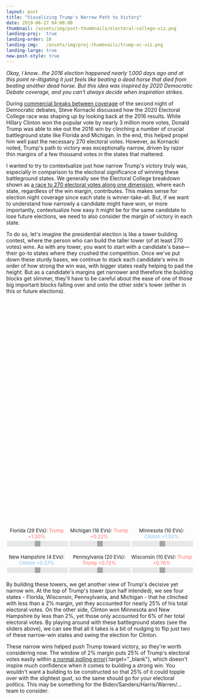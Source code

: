 ```yaml
---
layout: post
title: "Visualizing Trump's Narrow Path to Victory"
date: 2019-06-27 04:00:00
thumbnail: /assets/img/post-thumbnails/electoral-college-viz.png
landing-proj:  true
landing-order: 10
landing-img:   /assets/img/proj-thumbnails/trump-ec-viz.png
landing-large: true
new-post-style: true
---
```


*Okay, I know...the 2016 election happened nearly 1,000 days ago and at this point re-litigating it just feels like beating a dead horse that died from beating another dead horse. But this idea was inspired by 2020 Democratic Debate coverage, and you can't always decide when inspiration strikes.*

During [commercial breaks between coverage](https://www.youtube.com/watch?v=cX7hni-zGD8&t=1192) of the second night of Democratic debates, Steve Kornacki discussed how the 2020 Electoral College race was shaping up by looking back at the 2016 results. While Hillary Clinton won the popular vote by nearly 3 million more votes, Donald Trump was able to eke out the 2016 win by clinching a number of crucial battleground state like Florida and Michigan. In the end, this helped propel him well past the necessary 270 electoral votes. However, as Kornacki noted, Trump's path to victory was exceptionally narrow, driven by razor thin margins of a few thousand votes in the states that mattered.

I wanted to try to contextualize just how narrow Trump's victory truly was, especially in comparison to the electoral significance of winning these battleground states. We generally see the Electoral College breakdown shown as [a race to 270 electoral votes along one dimension](https://www.politico.com/2016-election/results/map/president/), where each state, regardless of the win margin, contributes. This makes sense for election night coverage since each state is winner-take-all. But, if we want to understand how narrowly a candidate might have won, or more importantly, contextualize how easy it might be for the same candidate to lose future elections, we need to also consider the margin of victory in each state.

To do so, let's imagine the presidential election is like a tower building contest, where the person who can build the taller tower (of at least 270 votes) wins. As with any tower, you want to start with a candidate's base—their go-to states where they crushed the competition. Once we've put down these sturdy bases, we continue to stack each candidate's wins in order of how strong the win was, with bigger states really helping to pad the height. But as a candidate's margins get narrower and therefore the building blocks get slimmer, they'll have to be careful about the ease of one of those big important blocks falling over and onto the other side's tower (either in this or future elections).

<div id="d3-2016-electoral-college-paths-container">
    <svg id="d3-2016-electoral-college-paths">
    </svg>
    <div id="d3-2016-electoral-college-paths-controls">
        <div class="slider-container">
            <p>Florida (29 EVs): <span class="slider-margin-text trump" id="FL">Trump +1.20%</span></p>
            <input type="range" min="-320" max="80" value="-120" step="10" class="slider" id="FL">
        </div>
        <div class="slider-container">
            <p>Michigan (16 EVs): <span class="slider-margin-text trump" id="MI">Trump +0.22%</span></p>
            <input type="range" min="-222" max="178" value="-22" step="10" class="slider" id="MI">
        </div>
        <div class="slider-container">
            <p>Minnesota (10 EVs): <span class="slider-margin-text clinton" id="MN">Clinton +1.52%</span></p>
            <input type="range" min="-48" max="352" value="152" step="10" class="slider" id="MN">
        </div>
        <div class="slider-container">
            <p>New Hampshire (4 EVs): <span class="slider-margin-text clinton" id="NH">Clinton +0.37%</span></p>
            <input type="range" min="-163" max="237" value="37" step="10" class="slider" id="NH">
        </div>
        <div class="slider-container">
            <p>Pennsylvania (20 EVs): <span class="slider-margin-text trump" id="PA">Trump +0.72%</span></p>
            <input type="range" min="-272" max="128" value="-72" step="10" class="slider" id="PA">
        </div>
        <div class="slider-container">
            <p>Wisconsin (10 EVs): <span class="slider-margin-text trump" id="WI">Trump +0.76%</span></p>
            <input type="range" min="-276" max="124" value="-76" step="10" class="slider" id="WI">
        </div>
    </div>
</div>

By building these towers, we get another view of Trump's decisive yet narrow win. At the top of Trump's tower (pun half intended), we see four states - Florida, Wisconsin, Pennsylvania, and Michigan - that he clinched with less than a 2% margin, yet they accounted for nearly 25% of his total electoral votes. On the other side, Clinton won Minnesota and New Hampshire by less than 2%, yet those only accounted for 6% of her total electoral votes. By playing around with these battleground states (see the sliders above), we can see that all it takes is a bit of nudging to flip just two of these narrow-win states and swing the election for Clinton.

These narrow wins helped push Trump toward victory, so they're worth considering now. The window of 2% margin puts 25% of Trump's electoral votes easily within [a normal polling error](https://fivethirtyeight.com/features/trump-is-just-a-normal-polling-error-behind-clinton/){:target="_blank"}, which doesn't inspire much confidence when it comes to building a strong win. You wouldn't want a building to be constructed so that 25% of it could topple over with the slightest gust, so the same should go for your electoral politics. This may be something for the Biden/Sanders/Harris/Warren/... team to consider.

<style>
#d3-2016-electoral-college-paths-container {
    margin-bottom: 15px;
}

.slider-container {
    width: calc(33% - 2px);
    margin-bottom: 5px;
    display: inline-block;
}

.slider-container p {
    font-size: 13px;
    text-align: center;
    margin-bottom: 2px;
}

.slider-margin-text.trump {
    color: #ff6e6c;
}

.slider-margin-text.clinton {
    color: #77bdee;
}

.slider {
  -webkit-appearance: none;
  width: 100%;
  height: 15px;
  background: #dedede;
  outline: none;
  opacity: 0.7;
  -webkit-transition: .2s;
  transition: opacity .2s;
}

.slider:hover {
  opacity: 1;
}

.slider::-webkit-slider-thumb {
  -webkit-appearance: none;
  appearance: none;
  width: 15px;
  height: 15px;
  background: gray;
  cursor: pointer;
}

.slider::-moz-range-thumb {
  width: 15px;
  height: 15px;
  background: gray;
  cursor: pointer;
}

#d3-2016-electoral-college-paths {
    width: 100%;
    height: 600px;
}

rect.trump {
    fill: #ff6e6c;
    cursor: pointer;
}

rect.clinton {
    fill: #77bdee;
    cursor: pointer;
}

.ecvotes-cumu-text {
    font-size: 25px;
    fill: black;
}

.ecvotes-cumu-text#trump {
    fill: #ff6e6c;
}

.ecvotes-cumu-text#clinton {
    text-anchor: end;
    fill: #77bdee;
}

#x-axis-trump text, #x-axis-clinton text {
    text-anchor: middle;
    fill: black;
}

#y-axis .tick text {
    text-anchor: middle;
}

#y-axis .tick rect {
    fill: white;
}

#line270 {
    stroke-width: 1;
    stroke: gray;
}

#line270-caption {
    font-size: 12px;
    fill: gray;
}

@media (max-width: 400px) {
    .ecvotes-cumu-text {
        font-size: 18px;
    }
}
</style>

<script>

/*********************/
/*** INIT VARIABLE ***/
/*********************/

var ec_paths_svg = d3.select("#d3-2016-electoral-college-paths");

var margin = {top: 5, right: 10, bottom: 45, left: 10, middle: 50},
    width  = $("#d3-2016-electoral-college-paths").width() -  margin.left - margin.right,
    height = $("#d3-2016-electoral-college-paths").height() - margin.top - margin.bottom,
    is_mobile = (width >= 470 ? false : true);

// set domains: x = possible vote margins, y = possible EC votes
var x = d3.scaleLinear().domain([0, 0.5]).range([0, (width - margin.middle) / 2]),
    y = d3.scaleLinear().domain([0, 320]).range([height, 0]);

// create empty list to store data
var data = [ ];

// keep track of adjustments to 6 swing states
var swing_state_mods = {
    "FL": $(".slider#FL").val(),
    "MI": $(".slider#MI").val(),
    "MN": $(".slider#MN").val(),
    "NH": $(".slider#NH").val(),
    "PA": $(".slider#PA").val(),
    "WI": $(".slider#WI").val(),
}

/********************************/
/*** DECLARE HELPER FUNCTIONS ***/
/********************************/

// update values for swing states depending on user slider inputs
function update_swing_state_data(d) {
    if (["FL", "MI", "MN", "NH", "PA", "WI"].indexOf(d.state_abbrev) >= 0) {
        d.votemargin = +swing_state_mods[d.state_abbrev] / 1e4;
        if (d.votemargin < 0) {
            d.votemargin = -d.votemargin;
            d.winner = "Trump";
        } else {
            d.winner = "Clinton";
        }
    }
    return d;
}

// update swing state values and re-sort accordingly
function update_data() {

    // update swing state values
    data = data.map(d => update_swing_state_data(d));

    // sort by winner then vote margin
    data.sort((a, b) => {
        if (a.winner === b.winner) return d3.descending(a.votemargin, b.votemargin);
        else return d3.descending(a.winner, b.winner);
    });
}

function render_blocks() {
    // keep track of cumulative EC votes for each candidate,
    // will determine height to place new blocks
    let ecvotes_clinton_cumu = 0,
        ecvotes_trump_cumu = 0;

    for (let i = 0; i < data.length; i++) {
        let d = data[i];

        ec_paths_svg.append("rect")
            .classed(d.winner === "Trump" ? "trump" : "clinton", true)
            .attr("state", d.state)
            .attr("winner", d.winner)
            .attr("votemargin", d.votemargin)
            .attr("ecvotes", d.ecvotes)
            .attr("x", margin.left + (width / 2) + (d.winner === "Trump" ? -1 : 0) * x(d.votemargin) + (d.winner === "Trump" ? -1 : 1) * margin.middle / 2)
            .attr("y", margin.top + y((d.winner === "Trump" ? ecvotes_trump_cumu : ecvotes_clinton_cumu) + d.ecvotes) + 0.9)
            .attr("width", x(d.votemargin))
            .attr("height", y(y.domain()[1] - d.ecvotes) - 0.9);

        if (d.winner === "Clinton") ecvotes_clinton_cumu += d.ecvotes;
        else ecvotes_trump_cumu += d.ecvotes;
    }

    // add text to show how many electoral votes each candidate has
    ec_paths_svg.append("text")
        .classed("ecvotes-cumu-text", true)
        .attr("id", "clinton")
        .attr("x", margin.left + width)
        .attr("y", margin.top + y(270) - 30)
        .text("Clinton: " + ecvotes_clinton_cumu);

    ec_paths_svg.append("text")
        .classed("ecvotes-cumu-text", true)
        .attr("id", "trump")
        .attr("x", margin.left)
        .attr("y", margin.top + y(270) - 30)
        .text("Trump: " + ecvotes_trump_cumu);

    // add tooltips for blocks
    new jBox("Tooltip", {
        attach: "rect.trump, rect.clinton",
        content: "...",
        onOpen: function() {
            var state       = $(this.source).attr("state"),
                swing_state = ["Florida", "Michigan", "Minnesota", "New Hampshire", "Pennsylvania", "Wisconsin"].indexOf(state) >= 0,
                winner      = $(this.source).attr("winner"),
                votemargin  = d3.format(".2%")($(this.source).attr("votemargin")),
                ecvotes     = $(this.source).attr("ecvotes");

            this.setContent(`<p><b>${state}</b></p><p>${winner} won${swing_state ? "*" : ""} ${ecvotes} Electoral Votes by a margin of ${votemargin}</p>`);
        }
    });
}

function render_axes() {
    // add x-axes (one for each candidate)
    ec_paths_svg.append("g")
        .attr("id", "x-axis-clinton")
        .attr("transform", "translate(" + (margin.left + (width + margin.middle) / 2) + ", " + (margin.top + height + 2) + ")")
        .call(d3.axisBottom(x).tickValues([0.1, 0.2, 0.3, 0.4, 0.5]).tickFormat(d3.format(".0%")))
        .append("text")
        .attr("transform", "translate(" + (width / 4) + ", 30)")
        .text("Clinton winning vote margin");

    x.domain([0.5, 0]); // flip the domain to show a flipped axis for trump

    ec_paths_svg.append("g")
        .attr("id", "x-axis-trump")
        .attr("transform", "translate(" + margin.left + ", " + (margin.top + height + 2) + ")")
        .call(d3.axisBottom(x).tickValues([0.1, 0.2, 0.3, 0.4, 0.5]).tickFormat(d3.format(".0%")))
        .append("text")
        .attr("transform", "translate(" + (width / 4) + ", 30)")
        .text("Trump winning vote margin");

    x.domain([0, 0.5]); // flip domain back

    // add y-axis
    ec_paths_svg.append("g")
        .attr("id", "y-axis")
        .attr("transform", "translate(" + (margin.left + (width / 2)) + ", " + margin.top + ")")
        .call((g) => {

            // adding generic axis
            g.call(d3.axisRight(y).ticks(5))

            // removing middle line
            g.selectAll(".domain").remove();

            // adding white box for text to sit over line
            g.selectAll(".tick").append("rect").attr("x", -10).attr("y", -5).attr("width", 20).attr("height", 10);

            // extending line across middle
            g.selectAll(".tick line").attr("x1", -margin.middle * 0.4).attr("x2", margin.middle * 0.4);

            // centering tick text and moving to front of parent g
            g.selectAll(".tick text").attr("x", 0).each(function() {
                this.parentNode.appendChild(this);
            });
        });

    // add line showing 270 electoral votes
    ec_paths_svg.append("line")
        .attr("id", "line270")
        .attr("x1", margin.left)
        .attr("x2", margin.left + width)
        .attr("y1", margin.top + y(270))
        .attr("y2", margin.top + y(270))

    ec_paths_svg.append("text")
        .attr("id", "line270-caption")
        .attr("x", margin.left)
        .attr("y", margin.top + y(270) + 12)
        .text("270 electoral votes");
}

function resize() {

    // delete existing elements
    d3.selectAll("rect.trump, rect.clinton, .ecvotes-cumu-text").remove();
    d3.selectAll("#x-axis-trump, #x-axis-clinton, #y-axis").remove();
    d3.selectAll("#line270, #line270-caption").remove();
    
    // reset d3 width and x scale
    width = $("#d3-2016-electoral-college-paths").width() -  margin.left - margin.right;
    x.range([0, (width - margin.middle) / 2]);

    // re-render
    render_axes();
    render_blocks();
}

/*********************************/
/*** PARSE DATA AND INIT PLOTS ***/
/*********************************/

d3.csv("/assets/data/election2016-results.csv", (d) => {
    d.ecvotes = +(d.winner === "Trump" ? d.ecvotes_trump : d.ecvotes_clinton);
    d.votemargin = +d.votemargin;
    return d;
}, (e, d) => {
    if (e) throw e;

    // store data for later
    for (var i = 0; i < d.length; i++) data.push(d[i]);

    // update data for swing state mods and sort
    update_data();

    // render block and axes
    render_axes();
    render_blocks();
});

/*********************************/
/*** PAGE AND BUTTON LISTENERS ***/
/*********************************/

$(window).resize(() => resize());

$(".slider").change(function() {
    var id  = $(this).attr("id"),
        val = $(this).val();

    // update mod track
    swing_state_mods[id] = val;

    // update text
    $('.slider-margin-text#' + id).text((val > 0 ? "Clinton" : "Trump") + " +" + (Math.abs(val) / 100) + "%");
    $('.slider-margin-text#' + id).addClass((val > 0 ? "clinton" : "trump")).removeClass((val > 0 ? "trump" : "clinton"))

    // update data
    update_data();

    // delete blocks and re-render
    d3.selectAll("rect.trump, rect.clinton, .ecvotes-cumu-text").remove();
    render_blocks();
})

</script>

